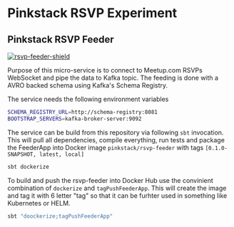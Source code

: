 # Pinkstack RSVP Experiment

## Pinkstack RSVP Feeder

[![rsvp-feeder-shield][rsvp-feeder-shield]][rsvp-feeder-docker-hub]

Purpose of this micro-service is to connect to Meetup.com RSVPs WebSocket and pipe the data to Kafka topic. The feeding is done with a AVRO backed schema using Kafka's Schema Registry.

The service needs the following environment variables

```bash
SCHEMA_REGISTRY_URL=http://schema-registry:8081
BOOTSTRAP_SERVERS=kafka-broker-server:9092
```

The service can be build from this repository via following `sbt` invocation. This will pull all dependencies, compile everything, run tests and package the FeederApp into Docker image `pinkstack/rsvp-feeder` with tags `[0.1.0-SNAPSHOT, latest, local]`

```bash
sbt dockerize
```

To build and push the rsvp-feeder into Docker Hub use the convinient combination of `dockerize` and `tagPushFeederApp`. This will create the image and tag it with 6 letter "tag" so that it can be furhter used in something like Kubernetes or HELM.

```bash
sbt "doockerize;tagPushFeederApp"
```

[rsvp-feeder-docker-hub]: https://hub.docker.com/r/pinkstack/rsvp-feeder
[rsvp-feeder-shield]: https://img.shields.io/docker/pulls/pinkstack/rsvp-feeder
